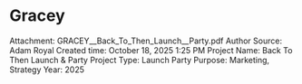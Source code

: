 # Gracey

Attachment: GRACEY__Back_To_Then_Launch__Party.pdf
Author Source: Adam Royal
Created time: October 18, 2025 1:25 PM
Project Name: Back To Then Launch & Party
Project Type: Launch Party
Purpose: Marketing, Strategy
Year: 2025
